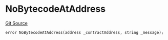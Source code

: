 # NoBytecodeAtAddress
[Git Source](https://github.com/thrackle-io/tron/blob/f7f6e3590faaa9c8f0fe0115492201b8f8dd1711/src/client/token/handler/diamond/HandlerDiamondLib.sol)


```solidity
error NoBytecodeAtAddress(address _contractAddress, string _message);
```

